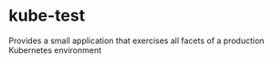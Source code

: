 # kube-test
Provides a small application that exercises all facets of a production Kubernetes environment
